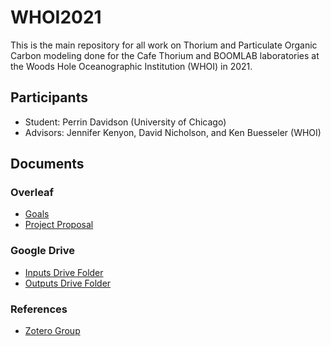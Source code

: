 # WHOI2021
This is the main repository for all work on Thorium and Particulate Organic Carbon modeling done for the Cafe Thorium and BOOMLAB laboratories at the Woods Hole Oceanographic Institution (WHOI) in 2021.

## Participants
- Student: Perrin Davidson (University of Chicago)
- Advisors: Jennifer Kenyon, David Nicholson, and Ken Buesseler (WHOI)

## Documents
### Overleaf
- [Goals](https://www.overleaf.com/read/fpsrywmqkqvk)
- [Project Proposal](https://www.overleaf.com/read/pgkxfrdfcxjk)

### Google Drive
- [Inputs Drive Folder](https://drive.google.com/drive/folders/1N5xnfNJYPWSkOqxx-CeFDVdI_gvR85Qc?usp=sharing)
- [Outputs Drive Folder](https://drive.google.com/drive/folders/1r4blItqvj1zogAWyToyNViNegSgsfiiB?usp=sharing)

### References
- [Zotero Group](https://www.zotero.org/groups/4304376/global_th234_modeling_whoi2021)
